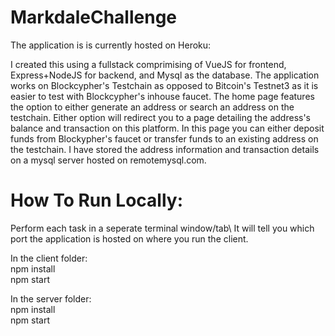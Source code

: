 # MarkdaleChallenge

The application is is currently hosted on Heroku:

I created this using a fullstack comprimising of VueJS for frontend, Express+NodeJS for backend, and Mysql as the database. The application works on Blockcypher's Testchain as opposed to Bitcoin's Testnet3 as it is easier to test with Blockcypher's inhouse faucet. The home page features the option to either generate an address or search an address on the testchain. Either option will redirect you to a page detailing the address's balance and transaction on this platform. In this page you can either deposit funds from Blockypher's faucet or transfer funds to an existing address on the testchain. I have stored the address information and transaction details on a mysql server hosted on remotemysql.com.

# How To Run Locally:

Perform each task in a seperate terminal window/tab\ It will tell you which port the application is hosted on where you run the client.

In the client folder:\
npm install\
npm start

In the server folder:\
npm install\
npm start


